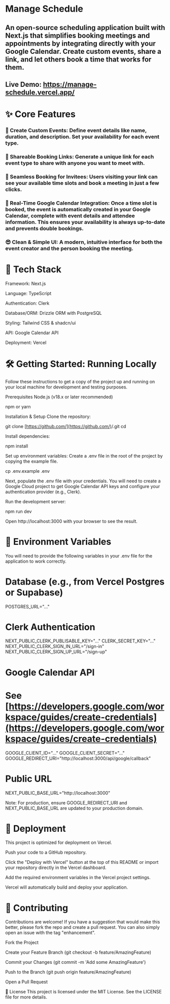 # Manage Schedule
## An open-source scheduling application built with Next.js that simplifies booking meetings and appointments by integrating directly with your Google Calendar. Create custom events, share a link, and let others book a time that works for them.

## Live Demo: https://manage-schedule.vercel.app/

# ✨ Core Features
### 📅 Create Custom Events: Define event details like name, duration, and description. Set your availability for each event type.

### 🔗 Shareable Booking Links: Generate a unique link for each event type to share with anyone you want to meet with.

### 🤝 Seamless Booking for Invitees: Users visiting your link can see your available time slots and book a meeting in just a few clicks.

### 🔄 Real-Time Google Calendar Integration: Once a time slot is booked, the event is automatically created in your Google Calendar, complete with event details and attendee information. This ensures your availability is always up-to-date and prevents double bookings.

### 😎 Clean & Simple UI: A modern, intuitive interface for both the event creator and the person booking the meeting.

# 🚀 Tech Stack
Framework: Next.js

Language: TypeScript

Authentication: Clerk

Database/ORM: Drizzle ORM with PostgreSQL

Styling: Tailwind CSS & shadcn/ui

API: Google Calendar API

Deployment: Vercel

# 🛠️ Getting Started: Running Locally
Follow these instructions to get a copy of the project up and running on your local machine for development and testing purposes.

Prerequisites
Node.js (v18.x or later recommended)

npm or yarn

Installation & Setup
Clone the repository:

git clone [https://github.com/](https://github.com/)<your-github-username>/<your-repo-name>.git
cd <your-repo-name>

Install dependencies:

npm install

Set up environment variables:
Create a .env file in the root of the project by copying the example file.

cp .env.example .env

Next, populate the .env file with your credentials. You will need to create a Google Cloud project to get Google Calendar API keys and configure your authentication provider (e.g., Clerk).

Run the development server:

npm run dev

Open http://localhost:3000 with your browser to see the result.

# 🔑 Environment Variables
You will need to provide the following variables in your .env file for the application to work correctly.

# Database (e.g., from Vercel Postgres or Supabase)
POSTGRES_URL="..."

# Clerk Authentication
NEXT_PUBLIC_CLERK_PUBLISABLE_KEY="..."
CLERK_SECRET_KEY="..."
NEXT_PUBLIC_CLERK_SIGN_IN_URL="/sign-in"
NEXT_PUBLIC_CLERK_SIGN_UP_URL="/sign-up"

# Google Calendar API
# See [https://developers.google.com/workspace/guides/create-credentials](https://developers.google.com/workspace/guides/create-credentials)
GOOGLE_CLIENT_ID="..."
GOOGLE_CLIENT_SECRET="..."
GOOGLE_REDIRECT_URI="http://localhost:3000/api/google/callback"

# Public URL
NEXT_PUBLIC_BASE_URL="http://localhost:3000"

Note: For production, ensure GOOGLE_REDIRECT_URI and NEXT_PUBLIC_BASE_URL are updated to your production domain.

# 🚀 Deployment
This project is optimized for deployment on Vercel.

Push your code to a GitHub repository.

Click the "Deploy with Vercel" button at the top of this README or import your repository directly in the Vercel dashboard.

Add the required environment variables in the Vercel project settings.

Vercel will automatically build and deploy your application.

# 🤝 Contributing
Contributions are welcome! If you have a suggestion that would make this better, please fork the repo and create a pull request. You can also simply open an issue with the tag "enhancement".

Fork the Project

Create your Feature Branch (git checkout -b feature/AmazingFeature)

Commit your Changes (git commit -m 'Add some AmazingFeature')

Push to the Branch (git push origin feature/AmazingFeature)

Open a Pull Request

📄 License
This project is licensed under the MIT License. See the LICENSE file for more details.
